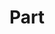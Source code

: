 ---
title: Part
visible: false

content:
    items: 
        - '@taxonomy.function': stud_tilt
        - '@taxonomy.function': stud_twist
        - '@taxonomy.function': axle_tilt
    order:
        by: title
        dir: desc
    limit: 12
    pagination: true
---